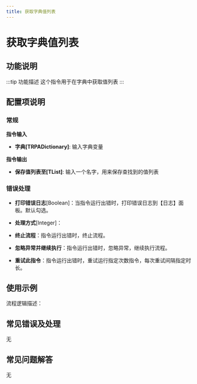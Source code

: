 ```yaml
---
title: 获取字典值列表
---
```


# 获取字典值列表

## 功能说明

:::tip 功能描述
这个指令用于在字典中获取值列表
:::

## 配置项说明

### 常规

**指令输入**

- **字典[TRPADictionary]**: 输入字典变量


**指令输出**

- **保存值列表至[TList<String>]**: 输入一个名字，用来保存查找到的值列表

### 错误处理

- **打印错误日志**[Boolean]：当指令运行出错时，打印错误日志到【日志】面板。默认勾选。

- **处理方式**[Integer]：

 - **终止流程**：指令运行出错时，终止流程。

 - **忽略异常并继续执行**：指令运行出错时，忽略异常，继续执行流程。

 - **重试此指令**：指令运行出错时，重试运行指定次数指令，每次重试间隔指定时长。

## 使用示例

流程逻辑描述：

## 常见错误及处理

无

## 常见问题解答

无

